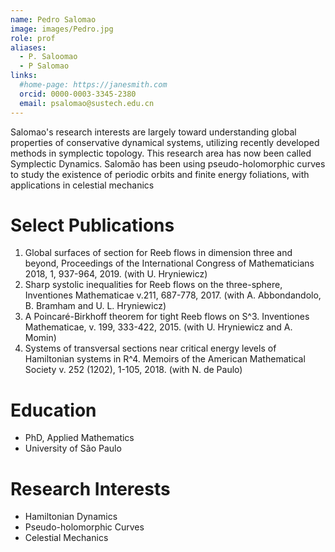 ```yaml
---
name: Pedro Salomao
image: images/Pedro.jpg
role: prof
aliases:
  - P. Saloomao
  - P Salomao
links:
  #home-page: https://janesmith.com
  orcid: 0000-0003-3345-2380
  email: psalomao@sustech.edu.cn
---
```


Salomao's research interests are largely toward understanding global properties of conservative dynamical systems, utilizing recently developed methods in symplectic topology. This research area has now been called Symplectic Dynamics. Salomão has been using pseudo-holomorphic curves to study the existence of periodic orbits and finite energy foliations, with applications in celestial mechanics


# Select Publications

1. Global surfaces of section for Reeb flows in dimension three and beyond, Proceedings of the International Congress of Mathematicians 2018, 1, 937-964, 2019. (with U. Hryniewicz)
1. Sharp systolic inequalities for Reeb flows on the three-sphere, Inventiones Mathematicae v.211, 687-778, 2017. (with A. Abbondandolo, B. Bramham and U. L. Hryniewicz)
1. A Poincaré-Birkhoff theorem for tight Reeb flows on S^3. Inventiones Mathematicae, v. 199, 333-422, 2015. (with U. Hryniewicz and A. Momin)
1. Systems of transversal sections near critical energy levels of Hamiltonian systems in R^4. Memoirs of the American Mathematical Society v. 252 (1202), 1-105, 2018. (with N. de Paulo)

# Education

- PhD, Applied Mathematics
- University of São Paulo

# Research Interests

- Hamiltonian Dynamics
- Pseudo-holomorphic Curves
- Celestial Mechanics
